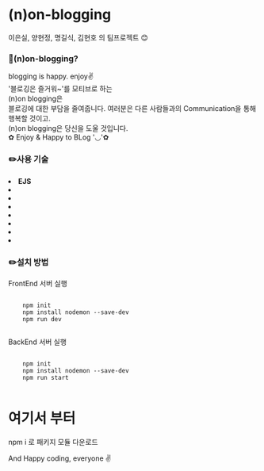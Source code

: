 <h1 id="pjTitle">(n)on-blogging</h1>

<p id="pjMember">이은실, 양현정, 명길식, 김현호 의 팀프로젝트 😊</p>

<h3 id="infoProject">📜(n)on-blogging?</h3>
<p id="introProject">blogging is happy. enjoy✌️<br />
'블로깅은 즐거워~'를 모티브로 하는<br />
(n)on blogging은<br />
블로깅에 대한 부담을 줄여줍니다.
여러분은 다른 사람들과의 Communication을 통해 행복할 것이고.<br />(n)on blogging은 당신을 도울 것입니다.<br />
✿ Enjoy & Happy to BLog '◡'✿</p>

<h3 id="useTechStack">✏️사용 기술</h3>
<h4>
<li>EJS</li>
<li> <img src="https://img.shields.io/badge/HTML-E34F26?style=flat&logo=HTML5&logoColor=white"/>
</li>
<li> <img src="https://img.shields.io/badge/CSS-1572B6?style=flat&logo=CSS3&logoColor=white"/>
</li>
<li> <img src="https://img.shields.io/badge/JavaScript-F7DF1E?style=flat&logo=JavaScript&logoColor=white"/>
</li>
<li> <img src="https://img.shields.io/badge/Node.js-339933?style=flat&logo=Node.js&logoColor=white"/>
</li>
<li> <img src="https://img.shields.io/badge/Nodemon-76D04B?style=flat&logo=Nodemon&logoColor=white"/>
</li>
<li> <img src="https://img.shields.io/badge/Express-000000?style=flat&logo=Express&logoColor=white"/>
</li>
<li> <img src="https://img.shields.io/badge/mySql-4479A1?style=flat&logo=mySql&logoColor=white"/>
</li>
</h4>

<h3 id="getStart">✏️설치 방법</h3>

<p>FrontEnd 서버 실행</p>
  <pre><code>
    npm init
    npm install nodemon --save-dev
    npm run dev
  </code></pre>
<p>BackEnd 서버 실행</p>
   <pre><code>
    npm init
    npm install nodemon --save-dev
    npm run start
    </code></pre>

# 여기서 부터

npm i 로 패키지 모듈 다운로드

<p>And Happy coding, everyone ✌️</p>
